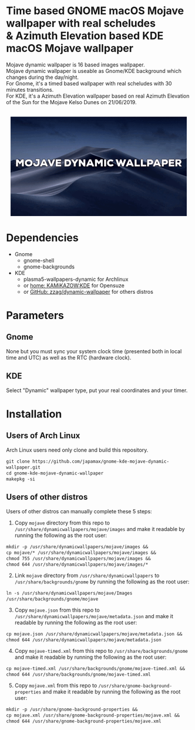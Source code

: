 # Time based GNOME macOS Mojave wallpaper with real scheludes</br>& Azimuth Elevation based KDE macOS Mojave wallpaper

Mojave dynamic wallpaper is 16 based images wallpaper.</br>
Mojave dynamic wallpaper is useable as Gnome/KDE background which changes during the day/night.</br>
For Gnome, it's a timed based wallpaper with real scheludes with 30 minutes transitions.</br>
For KDE, it's a Azimuth Elevation wallpaper based on real Azimuth Elevation of the Sun for the Mojave Kelso Dunes on 21/06/2019.</br></br>


<p align="center">
  <img width="480" height="270" src="gnome-kde-dynamic-wallpaper-mojave.gif">
</p>


# Dependencies
* Gnome
  * gnome-shell
  * gnome-backgrounds
* KDE
  * plasma5-wallpapers-dynamic for Archlinux 
  * or [home: KAMiKAZOW:KDE](https://software.opensuse.org//download.html?project=home%3AKAMiKAZOW%3AKDE&package=plasma5-dynamic-wallpaper) for Opensuze
  - or [GitHub: zzag/dynamic-wallpaper](https://github.com/zzag/dynamic-wallpaper) for others distros

# Parameters
## Gnome
None but you must sync your system clock time (presented both in local time and UTC) as well as the RTC (hardware clock).
## KDE
Select "Dynamic" wallpaper type, put your real coordinates and your timer.


# Installation
## Users of Arch Linux
Arch Linux users  need only clone and build this repository.

```
git clone https://github.com/japamax/gnome-kde-mojave-dynamic-wallpaper.git
cd gnome-kde-mojave-dynamic-wallpaper
makepkg -si
```

## Users of other distros
Users of other distros can manually complete these 5 steps:

1) Copy `mojave` directory from this repo  to `/usr/share/dynamicwallpapers/mojave/images` and make it readable by running the following as the root user:
```
mkdir -p /usr/share/dynamicwallpapers/mojave/images && 
cp mojave/* /usr/share/dynamicwallpapers/mojave/images && 
chmod 755 /usr/share/dynamicwallpapers/mojave/images && 
chmod 644 /usr/share/dynamicwallpapers/mojave/images/*
```

2) Link `mojave` directory from `/usr/share/dynamicwallpapers` to `/usr/share/backgrounds/gnome` by running the following as the root user:
```
ln -s /usr/share/dynamicwallpapers/mojave/Images /usr/share/backgrounds/gnome/mojave
```

3) Copy `mojave.json` from this repo  to `/usr/share/dynamicwallpapers/mojave/metadata.json` and make it readable by running the following as the root user:
```
cp mojave.json /usr/share/dynamicwallpapers/mojave/metadata.json && 
chmod 644 /usr/share/dynamicwallpapers/mojave/metadata.json
```

4) Copy `mojave-timed.xml` from this repo  to `/usr/share/backgrounds/gnome` and make it readable by running the following as the root user:
```
cp mojave-timed.xml /usr/share/backgrounds/gnome/mojave-timed.xml && 
chmod 644 /usr/share/backgrounds/gnome/mojave-timed.xml
```
5) Copy `mojave.xml` from this repo  to `/usr/share/gnome-background-properties` and make it readable by running the following as the root user:
```
mkdir -p /usr/share/gnome-background-properties && 
cp mojave.xml /usr/share/gnome-background-properties/mojave.xml && 
chmod 644 /usr/share/gnome-background-properties/mojave.xml
```
